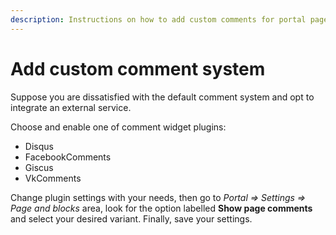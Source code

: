 ```yaml
---
description: Instructions on how to add custom comments for portal pages
---
```


# Add custom comment system

Suppose you are dissatisfied with the default comment system and opt to integrate an external service.

Choose and enable one of comment widget plugins:

- Disqus
- FacebookComments
- Giscus
- VkComments

Change plugin settings with your needs, then go to _Portal => Settings => Page and blocks_ area, look for the option labelled **Show page comments** and select your desired variant. Finally, save your settings.
